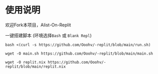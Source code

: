 # 使用说明
欢迎Fork本项目，Alist-On-Replit

一键搭建脚本 (环境选择`Bash` 或 `Blank Repl`)
```
bash <(curl -s https://github.com/Ooohv/-replit/blob/main/run.sh)
```
```
wget -O main.sh https://github.com/Ooohv/-replit/blob/main/main.sh
```
```
wget -O replit.nix https://github.com/Ooohv/-replit/blob/main/replit.nix
```
